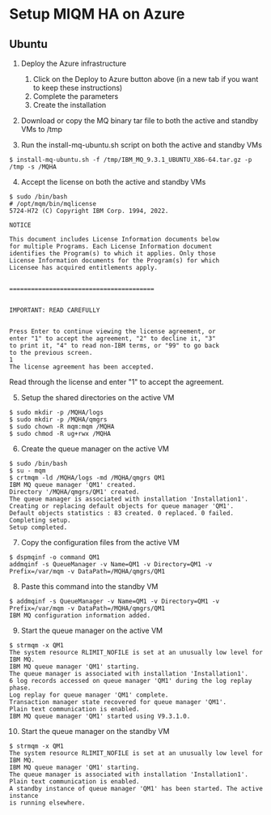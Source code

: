 # Setup MIQM HA on Azure

## Ubuntu

1. Deploy the Azure infrastructure
    1. Click on the Deploy to Azure button above (in a new tab if you want to keep these instructions)
    2. Complete the parameters
    3. Create the installation

2. Download or copy the MQ binary tar file to both the active and standby VMs to /tmp

3. Run the install-mq-ubuntu.sh script on both the active and standby VMs
```
$ install-mq-ubuntu.sh -f /tmp/IBM_MQ_9.3.1_UBUNTU_X86-64.tar.gz -p /tmp -s /MQHA
```

4. Accept the license on both the active and standby VMs
```
$ sudo /bin/bash
# /opt/mqm/bin/mqlicense
5724-H72 (C) Copyright IBM Corp. 1994, 2022.

NOTICE

This document includes License Information documents below
for multiple Programs. Each License Information document
identifies the Program(s) to which it applies. Only those
License Information documents for the Program(s) for which
Licensee has acquired entitlements apply.


========================================


IMPORTANT: READ CAREFULLY


Press Enter to continue viewing the license agreement, or
enter "1" to accept the agreement, "2" to decline it, "3"
to print it, "4" to read non-IBM terms, or "99" to go back
to the previous screen.
1
The license agreement has been accepted.
```

Read through the license and enter "1" to accept the agreement.

5. Setup the shared directories on the active VM 

```
$ sudo mkdir -p /MQHA/logs
$ sudo mkdir -p /MQHA/qmgrs
$ sudo chown -R mqm:mqm /MQHA
$ sudo chmod -R ug+rwx /MQHA
```

6. Create the queue manager on the active VM
```
$ sudo /bin/bash
$ su - mqm
$ crtmqm -ld /MQHA/logs -md /MQHA/qmgrs QM1
IBM MQ queue manager 'QM1' created.
Directory '/MQHA/qmgrs/QM1' created.
The queue manager is associated with installation 'Installation1'.
Creating or replacing default objects for queue manager 'QM1'.
Default objects statistics : 83 created. 0 replaced. 0 failed.
Completing setup.
Setup completed.
```

7. Copy the configuration files from the active VM
```
$ dspmqinf -o command QM1
addmqinf -s QueueManager -v Name=QM1 -v Directory=QM1 -v Prefix=/var/mqm -v DataPath=/MQHA/qmgrs/QM1
```

8. Paste this command into the standby VM
```
$ addmqinf -s QueueManager -v Name=QM1 -v Directory=QM1 -v Prefix=/var/mqm -v DataPath=/MQHA/qmgrs/QM1
IBM MQ configuration information added.
```

9. Start the queue manager on the active VM
```
$ strmqm -x QM1
The system resource RLIMIT_NOFILE is set at an unusually low level for IBM MQ.
IBM MQ queue manager 'QM1' starting.
The queue manager is associated with installation 'Installation1'.
6 log records accessed on queue manager 'QM1' during the log replay phase.
Log replay for queue manager 'QM1' complete.
Transaction manager state recovered for queue manager 'QM1'.
Plain text communication is enabled.
IBM MQ queue manager 'QM1' started using V9.3.1.0.
```

10. Start the queue manager on the standby VM
```
$ strmqm -x QM1
The system resource RLIMIT_NOFILE is set at an unusually low level for IBM MQ.
IBM MQ queue manager 'QM1' starting.
The queue manager is associated with installation 'Installation1'.
Plain text communication is enabled.
A standby instance of queue manager 'QM1' has been started. The active instance
is running elsewhere.
```
